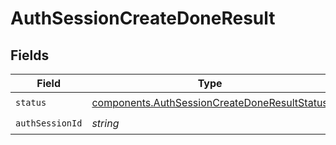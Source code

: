 # AuthSessionCreateDoneResult


## Fields

| Field                                                                                                        | Type                                                                                                         | Required                                                                                                     | Description                                                                                                  |
| ------------------------------------------------------------------------------------------------------------ | ------------------------------------------------------------------------------------------------------------ | ------------------------------------------------------------------------------------------------------------ | ------------------------------------------------------------------------------------------------------------ |
| `status`                                                                                                     | [components.AuthSessionCreateDoneResultStatus](../../models/components/authsessioncreatedoneresultstatus.md) | :heavy_check_mark:                                                                                           | N/A                                                                                                          |
| `authSessionId`                                                                                              | *string*                                                                                                     | :heavy_check_mark:                                                                                           | N/A                                                                                                          |